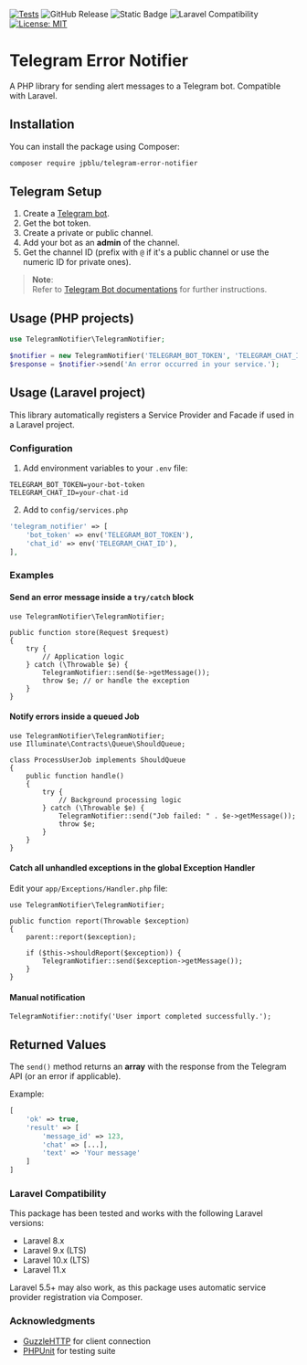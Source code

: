 [![Tests](https://github.com/jpblu/telegram-error-notifier/actions/workflows/tests.yml/badge.svg)](https://github.com/jpblu/telegram-error-notifier/actions/workflows/tests.yml)
![GitHub Release](https://img.shields.io/github/v/release/jpblu/telegram-error-notifier)
![Static Badge](https://img.shields.io/badge/PHP-%3E%3D%208.1-blue)
![Laravel Compatibility](https://img.shields.io/badge/Laravel-8.x%20|%209.x%20|%2010.x%20|%2011.x-blueviolet?logo=laravel&logoColor=white)
[![License: MIT](https://img.shields.io/badge/License-MIT-blue.svg)](LICENSE)


# Telegram Error Notifier

A PHP library for sending alert messages to a Telegram bot. Compatible with Laravel.

## Installation

You can install the package using Composer:

```bash
composer require jpblu/telegram-error-notifier
```

## Telegram Setup

1. Create a [Telegram bot](https://t.me/BotFather).
2. Get the bot token.
3. Create a private or public channel.
4. Add your bot as an **admin** of the channel.
5. Get the channel ID (prefix with `@` if it's a public channel or use the numeric ID for private ones).

> **Note**:  
> Refer to [Telegram Bot documentations](https://core.telegram.org/bots/api) for further instructions.

## Usage (PHP projects)

```php
use TelegramNotifier\TelegramNotifier;

$notifier = new TelegramNotifier('TELEGRAM_BOT_TOKEN', 'TELEGRAM_CHAT_ID');
$response = $notifier->send('An error occurred in your service.');
```

## Usage (Laravel project)

This library automatically registers a Service Provider and Facade if used in a Laravel project.

### Configuration

1. Add environment variables to your `.env` file:
```env
TELEGRAM_BOT_TOKEN=your-bot-token
TELEGRAM_CHAT_ID=your-chat-id
```

2. Add to  `config/services.php`
```php
'telegram_notifier' => [
    'bot_token' => env('TELEGRAM_BOT_TOKEN'),
    'chat_id' => env('TELEGRAM_CHAT_ID'),
],
```

### Examples

#### Send an error message inside a `try/catch` block
```
use TelegramNotifier\TelegramNotifier;

public function store(Request $request)
{
    try {
        // Application logic
    } catch (\Throwable $e) {
        TelegramNotifier::send($e->getMessage());
        throw $e; // or handle the exception
    }
}
```

#### Notify errors inside a queued Job
```
use TelegramNotifier\TelegramNotifier;
use Illuminate\Contracts\Queue\ShouldQueue;

class ProcessUserJob implements ShouldQueue
{
    public function handle()
    {
        try {
            // Background processing logic
        } catch (\Throwable $e) {
            TelegramNotifier::send("Job failed: " . $e->getMessage());
            throw $e;
        }
    }
}
```

#### Catch all unhandled exceptions in the global Exception Handler
Edit your `app/Exceptions/Handler.php` file:
```
use TelegramNotifier\TelegramNotifier;

public function report(Throwable $exception)
{
    parent::report($exception);

    if ($this->shouldReport($exception)) {
        TelegramNotifier::send($exception->getMessage());
    }
}
```

#### Manual notification
```
TelegramNotifier::notify('User import completed successfully.');
```

## Returned Values

The `send()` method returns an **array** with the response from the Telegram API (or an error if applicable).

Example:

```php
[
    'ok' => true,
    'result' => [
        'message_id' => 123,
        'chat' => [...],
        'text' => 'Your message'
    ]
]
```

### Laravel Compatibility

This package has been tested and works with the following Laravel versions:

- Laravel 8.x
- Laravel 9.x (LTS)
- Laravel 10.x (LTS)
- Laravel 11.x

Laravel 5.5+ may also work, as this package uses automatic service provider registration via Composer.

### Acknowledgments
- [GuzzleHTTP](https://github.com/guzzle/guzzle) for client connection
- [PHPUnit](https://github.com/sebastianbergmann/phpunit/) for testing suite